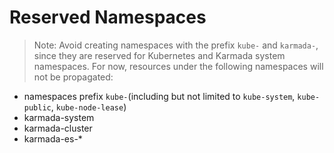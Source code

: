 # Reserved Namespaces

> Note: Avoid creating namespaces with the prefix `kube-` and `karmada-`, since they are reserved for Kubernetes
> and Karmada system namespaces.
> For now, resources under the following namespaces will not be propagated:

- namespaces prefix `kube-`(including but not limited to `kube-system`, `kube-public`, `kube-node-lease`)
- karmada-system
- karmada-cluster
- karmada-es-*